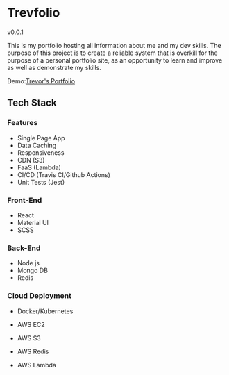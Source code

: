 # Trevfolio

v0.0.1

This is my portfolio hosting all information about me and my dev skills.
The purpose of this project is to create a reliable system that is overkill for the purpose of a personal portfolio site, as an opportunity to learn and improve as well as demonstrate my skills.

Demo:[Trevor's Portfolio](#https://dev.trevornjeru.com)

## Tech Stack

### Features

- Single Page App
- Data Caching
- Responsiveness
- CDN (S3)
- FaaS (Lambda)
- CI/CD (Travis CI/Github Actions)
- Unit Tests (Jest)

### Front-End

- React
- Material UI
- SCSS

### Back-End

- Node js
- Mongo DB
- Redis

### Cloud Deployment

- Docker/Kubernetes

- AWS EC2
- AWS S3
- AWS Redis
- AWS Lambda
